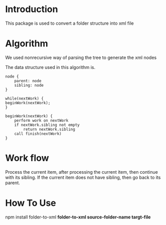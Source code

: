 # Introduction
This package is used to convert a folder structure into xml file


# Algorithm
We used nonrecursive way of parsing the tree to generate the xml nodes

The data structure used in this algorithm is.
 

```
node {
    parent: node
    sibling: node
}  

while(nextWork) {
beginWork(nextWork);
}

beginWork(nextWork) {
    perform work on nextWork
    if nextWork.sibling not empty
        return nextWork.sibling
    call finish(nextWork)
}
```
# Work flow
Process the current item, after processing the current item, then continue 
with its sibling. If the current item does not have sibling, then go back to its parent.

# How To Use
npm install folder-to-xml
<b>folder-to-xml source-folder-name targt-file</b>